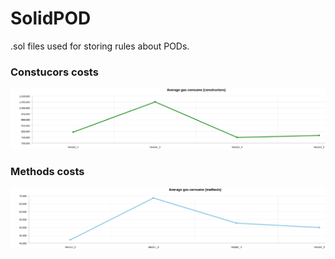# SolidPOD
.sol files used for storing rules about PODs.

### Constucors costs
<img src="https://github.com/RiccardoRobb/SolidPOD/blob/main/constructorsCosts.png">

### Methods costs
<img src="https://github.com/RiccardoRobb/SolidPOD/blob/main/methodsCosts.png">
  
